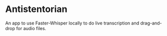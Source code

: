 # Antistentorian
An app to use Faster-Whisper locally to do live transcription and drag-and-drop for audio files.
